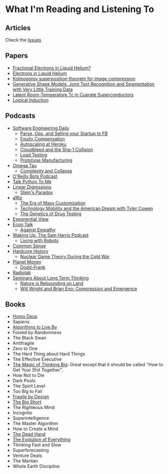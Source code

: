 # What I'm Reading and Listening To

## Articles
Check the [Issues](https://github.com/lucaswadedavis/reading-list/issues)

## Papers
- [Fractional Electrons in Liquid Helium?](https://archive.org/details/arxiv-cond-mat0012370)
- [Electrons in Liquid Helium](https://www.brown.edu/research/labs/electron-bubble/sites/brown.edu.research.labs.electron-bubble/files/uploads/jsps%20review_08.pdf)
- [Kolmogorov superposition theorem for image compression](http://ieeexplore.ieee.org/stamp/stamp.jsp?arnumber=6403958)
- [Generative Shape Models: Joint Text Recognition and Segmentation with Very Little Training Data](https://arxiv.org/pdf/1611.02788.pdf)
- [Latent Room-Temperature Tc in Cuprate Superconductors](https://arxiv.org/pdf/1702.05001.pdf)
- [Logical Induction](https://intelligence.org/files/LogicalInduction.pdf)

## Podcasts
- [Software Engineering Daily](https://softwareengineeringdaily.com)
  - [Parse, Ops, and Selling your Startup to FB](https://softwareengineeringdaily.com/2017/03/01/parse-and-operations-with-charity-majors/)
  - [Equity Compensation](https://softwareengineeringdaily.com/2017/03/02/equity-compensation-with-joshua-levy-and-joe-wallin/)
  - [Autoscaling at Heroku](https://softwareengineeringdaily.com/2017/02/28/heroku-autoscaling-with-andrew-gwozdziewycz/)
  - [Cloudbleed and the Sha-1 Collision](https://softwareengineeringdaily.com/2017/03/04/cloudbleed-and-sha-1-collision-with-max-burkhardt/)
  - [Load Testing](https://softwareengineeringdaily.com/2017/03/08/load-testing-with-mark-gilbert/)
  - [Prototype Manufacturing](https://softwareengineeringdaily.com/2017/03/03/prototype-manufacturing-with-jeff-mcalvay/)
- [Omega Tau](http://omegataupodcast.net/)
  - [Complexity and Collapse](http://omegataupodcast.net/238-societal-complexity-part-ii-todays-perspective/)
- [O'Reilly Bots Podcast](https://www.oreilly.com/topics/oreilly-bots-podcast)
- [Talk Python To Me](https://talkpython.fm/)
- [Linear Digressions](http://lineardigressions.com/)
  - [Stein's Paradox](http://lineardigressions.com/episodes/2017/2/26/steins-paradox)
- [a16z](http://a16z.com/podcasts/)
  - [The Era of Mass Customization](http://a16z.com/2017/02/25/reedhastings-netflix-entertainment-internet-streaming-content/)
  - [Technology Mobility and the American Dream with Tyler Cowen](http://a16z.com/2017/03/01/tyler-cowen-complacent-class/)
  - [The Genetics of Drug Testing](http://a16z.com/2017/03/06/genetics-drug-discovery-russ-altman/)
- [Exponential View](https://soundcloud.com/exponentialview)
- [Econ Talk](http://www.econtalk.org/)
  - [Against Empathy](http://www.econtalk.org/archives/2017/02/paul_bloom_on_e.html)
- [Waking Up: The Sam Harris Podcast](https://www.samharris.org/podcast)
  - [Living with Robots](https://www.samharris.org/podcast/item/living-with-robots)
- [Common Sense](http://www.dancarlin.com/common-sense-home-landing-page/)
- [Hardcore History](http://www.dancarlin.com/hardcore-history-series/)
  - [Nuclear Game Theory During the Cold War](http://www.dancarlin.com/hardcore-history-59-the-destroyer-of-worlds/)
- [Planet Money](http://www.npr.org/podcasts/510289/planet-money)
  - [Dodd-Frank](http://www.npr.org/sections/money/2017/03/03/518389647/episode-757-strong-feelings-about-dodd-frank)
- [Radiolab](http://www.radiolab.org/series/podcasts/)
- [Seminars About Long Term Thinking](http://longnow.org/seminars/podcast/)
  - [Nature is Rebounding on Land](http://longnow.org/seminars/02015/jan/13/nature-rebounding-land-and-ocean-sparing-through-concentrating-human-activities/)
  - [Will Wright and Brian Eno: Compression and Emergence](http://longnow.org/seminars/02006/jun/26/playing-with-time/)

## Books
- [Homo Deus](https://www.amazon.com/Homo-Deus-Brief-History-Tomorrow/dp/0062464310)
- Sapiens
- [Algorithms to Live By](https://www.amazon.com/Algorithms-Live-Computer-Science-Decisions/dp/1480560367)
- Fooled by Randomness
- The Black Swan
- Antifragile
- Zero to One
- The Hard Thing about Hard Things
- The Effective Executive
- [The Magic of Thinking Big](https://www.amazon.com/Magic-Thinking-Big-David-Schwartz/dp/0671646788): Great except that it should be called "How to Get Your Shit Together".
- How Not to Die
- Dark Pools
- The Spirit Level
- Too Big to Fail
- [Fragile by Design](https://www.amazon.com/Fragile-Design-Political-Princeton-Economic/dp/0691155240)
- [The Big Short](https://www.amazon.com/Big-Short-Inside-Doomsday-Machine/dp/0393338827)
- The Righteous Mind
- Incognito
- Superintelligence
- The Master Algorithm
- How to Create a Mind
- [The Dead Hand](https://www.amazon.com/Dead-Hand-Untold-Dangerous-Legacy/dp/0307387844)
- [The Evolution of Everything](https://www.amazon.com/Evolution-Everything-How-Ideas-Emerge/dp/0062296000)
- Thinking Fast and Slow
- Superforecasting
- Venture Deals
- The Martian
- Whole Earth Discipline
